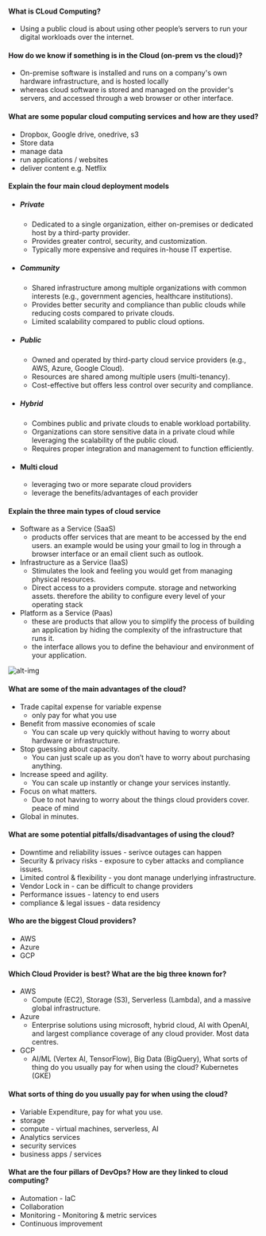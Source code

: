 #### What is CLoud Computing?
- Using a public cloud is about using other people’s servers to run your digital workloads over the internet. 
#### How do we know if something is in the Cloud (on-prem vs the cloud)?
- On-premise software is installed and runs on a company's own hardware infrastructure, and is hosted locally
- whereas cloud software is stored and managed on the provider's servers, and accessed through a web browser or other interface.
#### What are some popular cloud computing services and how are they used?
- Dropbox, Google drive, onedrive, s3 
- Store data 
- manage data 
- run applications / websites
- deliver content e.g. Netflix
#### Explain the four main cloud deployment models
- ##### Private
  - Dedicated to a single organization, either on-premises or dedicated host by a third-party provider.
  - Provides greater control, security, and customization.
  - Typically more expensive and requires in-house IT expertise.
- ##### Community
  - Shared infrastructure among multiple organizations with common interests (e.g., government agencies, healthcare institutions).
  - Provides better security and compliance than public clouds while reducing costs compared to private clouds.
  - Limited scalability compared to public cloud options.
- ##### Public
  - Owned and operated by third-party cloud service providers (e.g., AWS, Azure, Google Cloud).
  - Resources are shared among multiple users (multi-tenancy).
  - Cost-effective but offers less control over security and compliance.
- ##### Hybrid 
  - Combines public and private clouds to enable workload portability.
  - Organizations can store sensitive data in a private cloud while leveraging the scalability of the public cloud.
  - Requires proper integration and management to function efficiently.
- #### Multi cloud 
  - leveraging two or more separate cloud providers
  - leverage the benefits/advantages of each provider

#### Explain the three main types of cloud service
- Software as a Service (SaaS)
  - products offer services that are meant to be accessed by the end users. an example would be using your gmail to log in through a browser interface or an email client such as outlook.
- Infrastructure as a Service (IaaS)
  - Stimulates the look and feeling you would get from managing physical resources. 
  - Direct access to a providers compute. storage and networking assets. therefore the ability to configure every level of your operating stack
- Platform as a Service (Paas)
  -  these are products that allow you to simplify the process of building an application by hiding the complexity of the infrastructure that runs it.
  -  the interface allows you to define the behaviour and environment of your application.

![alt-img](Pictures/CP-models.png) 



#### What are some of the main advantages of the cloud?
- Trade capital expense for variable expense 
  - only  pay for what you use
- Benefit from massive economies of scale
  - You can scale up very quickly without having to worry about hardware or infrastructure.
- Stop guessing about capacity.
  - You can just scale up as you don’t have to worry about purchasing anything.
- Increase speed and agility.
  - You can scale up instantly or change your services instantly.
- Focus on what matters.
  - Due to not having to worry about the things cloud providers cover. peace of mind
- Global in minutes.

#### What are some potential pitfalls/disadvantages of using the cloud?
- Downtime and reliability issues - serivce outages can happen 
- Security & privacy risks - exposure to cyber attacks and compliance issues. 
- Limited control & flexibility - you dont manage underlying infrastructure.
- Vendor Lock in - can be difficult to change providers
- Performance issues - latency to end users
- compliance & legal issues - data residency 

#### Who are the biggest Cloud providers?
- AWS
- Azure
- GCP

#### Which Cloud Provider is best? What are the big three known for?
- AWS
  -  Compute (EC2), Storage (S3), Serverless (Lambda), and a massive global infrastructure.
- Azure
  - Enterprise solutions using microsoft, hybrid cloud, AI with OpenAI, and largest compliance coverage of any cloud provider. Most data centres.
- GCP
  - AI/ML (Vertex AI, TensorFlow), Big Data (BigQuery), What sorts of thing do you usually pay for when using the cloud? Kubernetes (GKE)

#### What sorts of thing do you usually pay for when using the cloud? 
- Variable Expenditure, pay for what you use.
- storage 
- compute - virtual machines, serverless, AI 
- Analytics services
- security services 
- business apps / services

#### What are the four pillars of DevOps? How are they linked to cloud computing?
- Automation - IaC
- Collaboration 
- Monitoring - Monitoring & metric services
- Continuous improvement  
  